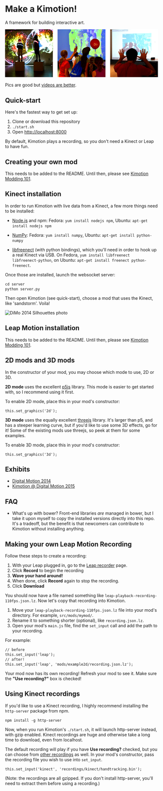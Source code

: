 Make a Kimotion!
================

A framework for building interactive art.

![Kimotion sample](src/images/readme-images/pics.jpg)

Pics are good but [videos are better][videos].

Quick-start
-----------

Here's the fastest way to get set up:

 1. Clone or download this repository
 2. `./start.sh`
 3. Open [http://localhost:8000](http://localhost:8000)

By default, Kimotion plays a recording, so you don't need a Kinect or Leap to
have fun.

Creating your own mod
---------------------

This needs to be added to the README.  Until then, please see [Kimotion Modding
101][modding-101].


Kinect installation
-------------------

In order to run Kimotion with live data from a Kinect, a few more things need
to be installed:

 - [Node.js][node] and npm: Fedora: `yum install nodejs npm`, Ubuntu: `apt-get
   install nodejs npm`

 - [NumPy][numpy]: Fedora: `yum install numpy`, Ubuntu: `apt-get install
   python-numpy`

 - [libfreenect][freenect] (with python bindings), which you'll need in order
   to hook up a real Kinect via USB.  On Fedora, `yum install libfreenect
   libfreenect-python`, on Ubuntu: `apt-get install freenect python-freenect`.

Once those are installed, launch the websocket server:

    cd server
    python server.py

Then open Kimotion (see quick-start), choose a mod that uses the Kinect, like
'sandstorm'.  Voila!

![DiMo 2014 Silhouettes photo](src/images/readme_img.png)

Leap Motion installation
------------------------

This needs to be added to the README.  Until then, please see [Kimotion Modding
101][modding-101].

2D mods and 3D mods
-------------------

In the constructor of your mod, you may choose which mode to use, 2D or 3D.

**2D mode** uses the excellent [p5js][p5js] library.  This mode is easier to get
started with, so I recommend using it first.

To enable 2D mode, place this in your mod's constructor:

    this.set_graphics('2d');

**3D mode** uses the equally excellent [threejs][threejs] library.  It's larger
than p5, and has a steeper learning curve, but if you'd like to use some 3D
effects, go for it!  Some of the existing mods use threejs, so peek at them for
some examples.

To enable 3D mode, place this in your mod's constructor:

    this.set_graphics('3d');

Exhibits
--------

 - [Digital Motion 2014][dimo2014]
 - [Kimotion @ Digital Motion 2015][dimo2015]

FAQ
---

 - What's up with bower?  Front-end libraries *are* managed in bower, but I
   take it upon myself to copy the installed versions directly into this repo.
   It's a tradeoff, but the benefit is that newcomers can contribute to
   Kimotion without installing anything.

Making your own Leap Motion Recording
-------------------------------------

Follow these steps to create a recording:

 1. With your Leap plugged in, go to the [Leap recorder][leap-rec] page.
 2. Click **Record** to begin the recording
 3. **Wave your hand around!**
 4. When done, click **Record** again to stop the recording.
 5. Click **Download**

You should now have a file named something like
`leap-playback-recording-110fps.json.lz`.  Now let's copy that recording into Kimotion.

 1. Move your `leap-playback-recording-110fps.json.lz` file into your mod's
    directory.  For example, `src/mods/mymod/`.
 2. Rename it to something shorter (optional), like `recording.json.lz`.
 3. Open your mod's `main.js` file, find the `set_input` call and add the path
    to your recording.

For example:

    // before
    this.set_input('leap');
    // after!
    this.set_input('leap', 'mods/example2d/recording.json.lz');

Your mod now has its own recording!  Refresh your mod to see it.  Make sure the
**"Use recording?"** box is checked!

Using Kinect recordings
-----------------------

If you'd like to use a Kinect recording, I highly recommend installing the
`http-server` package from npm.

    npm install -g http-server

Now, when you run Kimotion's `./start.sh`, it will launch http-server instead,
with gzip enabled.  Kinect recordings are huge and otherwise take a long time
to download, even from localhost.

The default recording will play if you have **Use recording?** checked, but you
can choose from [other recordings][recordings] as well.  In your mod's
constructor, pass the recording file you wish to use into `set_input`.

    this.set_input('kinect', 'recordings/kinect/handtracking.bin');

(Note: the recordings are all gzipped.  If you don't install http-server,
you'll need to extract them before using a recording.)

[dimo2014]: http://palebluepixel.org/projects/dimo/
[dimo2015]: http://palebluepixel.org/2015/09/26/make-a-kimotion/
[server]: /server
[node]: https://nodejs.org/
[freenect]: http://openkinect.org/wiki/Getting_Started
[numpy]: http://www.numpy.org/
[slides]: http://kimotion.xyz/slides/hackathon
[threejs]: http://threejs.org/
[p5js]: http://p5js.org/
[videos]: https://vimeo.com/couchmode/album/3492711
[leap-rec]: http://leapmotion.github.io/leapjs-playback/recorder/
[modding-101]: http://palebluepixel.org/2016/08/28/kimotion-modding-101/
[recordings]: https://github.com/mwcz/Kimotion/tree/master/src/recordings/kinect
